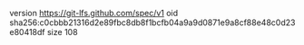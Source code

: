version https://git-lfs.github.com/spec/v1
oid sha256:c0cbbb21316d2e89fbc8db8f1bcfb04a9a9d0871e9a8cf88e48c0d23e80418df
size 108
